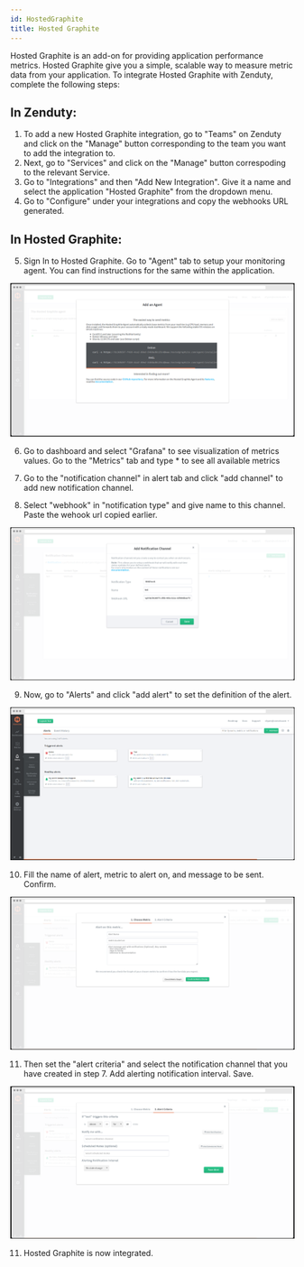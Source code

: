 ```yaml
---
id: HostedGraphite
title: Hosted Graphite
---
```

Hosted Graphite  is an add-on for providing application performance metrics. Hosted Graphite give you a simple, scalable way to measure metric data from your application. To integrate Hosted Graphite with Zenduty, complete the following steps:

## In Zenduty: 

1. To add a new Hosted Graphite integration, go to "Teams" on Zenduty and click on the "Manage" button corresponding to the team you want to add the integration to.
2. Next, go to "Services" and click on the "Manage" button correspoding to the relevant Service.
3. Go to "Integrations" and then "Add New Integration". Give it a name and select the application "Hosted Graphite" from the dropdown menu.
4. Go to "Configure" under your integrations and copy the webhooks URL generated.

## In Hosted Graphite: 

5. Sign In to Hosted Graphite. Go to "Agent" tab to setup your monitoring agent. You can find instructions for the same within the application.

![](/img/Integrations/HostedGraphite/1.png)

6.	Go to dashboard and select "Grafana" to see visualization of metrics values. Go to the "Metrics" tab and type * to see all available metrics

7.	Go to the "notification channel" in alert tab and click "add channel" to add new notification channel.

8.	Select "webhook" in "notification type" and give name to this channel. Paste the wehook url copied earlier.

![](/img/Integrations/HostedGraphite/2.png)

9.	Now, go to "Alerts" and click "add alert" to set the definition of the alert.	

![](/img/Integrations/HostedGraphite/3.png)

10. Fill the name of alert, metric to alert on, and message to be sent. Confirm.

![](/img/Integrations/HostedGraphite/4.png)

11.	Then set the "alert criteria" and select the notification channel that you have created in step 7. Add alerting notification interval. Save.

![](/img/Integrations/HostedGraphite/5.png) 

11.	Hosted Graphite is now integrated.
